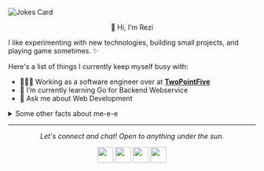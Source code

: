 <!-- Markdown -->

![Jokes Card](https://readme-jokes.vercel.app/api)

<p align="center">
👋 Hi, I’m Rezi
</p>

I like experimenting with new technologies, building small projects, and playing game sometimes. ✨

Here's a list of things I currently keep myself busy with:

- 👩🏻‍💻 Working as a software engineer over at **[TwoPointFive](https://2p5.io)**
- 🌱 I’m currently learning Go for Backend Webservice
- 💬 Ask me about Web Development

<details>
  <summary>Some other facts about me-e-e</summary>
  <br>
  <p><i>Siri play ME! by Taylor Swift ft. Brendon Urie 🎶</i><p>

  - I post random photos and trip snippets at **[Instagram]([https://vsco.co/usernamesalah](https://instagram.com/usernamesalah))**. (Look at the Journal's tab!)
  - My go to jam when coding: musicals. Non-stop. ⭐️

  [![Readme Quotes](https://quotes-github-readme.vercel.app/api?type=horizontal&theme=dark)](https://github.com/usernamesalah)
  

  ![My github stats](https://github-readme-stats.vercel.app/api?username=usernamesalah&show_icons=true&theme=nord)
  <br><br>
</details>

<hr>
<p align="center">
  <i>Let's connect and chat! Open to anything under the sun.</i>

  <p align="center">
    <a href="https://instagram.com/usernamesalah" alt="Twitter"><img height="32" width="32" src="https://cdn.simpleicons.org/instagram" /></a>
    <a href="https://www.linkedin.com/in/reziapriliansyah/" alt="Linkedin"><img height="32" width="32" src="https://cdn.simpleicons.org/linkedin" /><a>
    <a href="mailto:reziapriliansyah@gmail.com" alt="Contact me"><img height="32" width="32" src="https://cdn.simpleicons.org/gmail" /></a>
    <a href="https://usernamesalah.github.io" alt="My site"><img height="32" width="32" src="https://cdn.simpleicons.org/github/white" /></a>
  </p>

</p>

